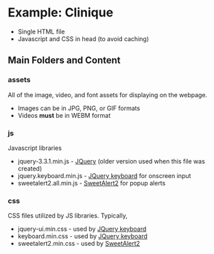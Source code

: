 # Example: Clinique
 - Single HTML file
 - Javascript and CSS in head (to avoid caching)

## Main Folders and Content

### assets
All of the image, video, and font assets for displaying on the webpage.
- Images can be in JPG, PNG, or GIF formats
- Videos **must** be in WEBM format

### js
Javascript libraries
- jquery-3.3.1.min.js - [JQuery](https://jquery.com/) (older version used when this file was created)
- jquery.keyboard.min.js - [JQuery keyboard](https://github.com/Mottie/Keyboard) for onscreen input
- sweetalert2.all.min.js - [SweetAlert2](https://sweetalert2.github.io/) for popup alerts

### css
CSS files utilized by JS libraries.
Typically,
- jquery-ui.min.css - used by [JQuery keyboard](https://github.com/Mottie/Keyboard)
- keyboard.min.css - used by [JQuery keyboard](https://github.com/Mottie/Keyboard)
- sweetalert2.min.css - used by [SweetAlert2](https://sweetalert2.github.io/)
